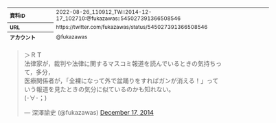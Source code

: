<table style="font-size: 9pt; width: 610px; margin-bottom: 20px; height: 80px;">
<tbody>
    <tr>
        <th align=left>資料ID</th>
        <td align=left>2022-08-26_110912_TW::2014-12-17_102710:@fukazawas::545027391366508546</td>
    </tr>
    <tr>
        <th align=left>URL</th>
        <td align=left>https://twitter.com/fukazawas/status/545027391366508546</td>
    </tr>
    <tr>
        <th align=left>アカウント</th>
        <td align=left>@fukazawas</td>
    </tr>
    <tr>
        <th align=left>ユーザ名</th>
        <td align=left>深澤諭史</td>
    </tr>
    <tr>
        <th align=left>ツイートの記録日時</th>
        <td align=left>2022-08-26_110912_</td>
    </tr>
</tbody>
</table>
<blockquote class="twitter-tweet" data-width="450"  data-lang="ja"><p lang="ja" dir="ltr">＞ＲＴ<br>法律家が，裁判や法律に関するマスコミ報道を読んでいるときの気持ちって，多分，<br>医療関係者が，「全裸になって外で盆踊りをすればガンが消える！」っていう報道を見たときの気分に似ているのかも知れない。<br>(･∀･；)</p>&mdash; 深澤諭史 (@fukazawas) <a href="https://twitter.com/fukazawas/status/545027391366508546?ref_src=twsrc%5Etfw">December 17, 2014</a></blockquote>
<script async src="https://platform.twitter.com/widgets.js" charset="utf-8"></script>


